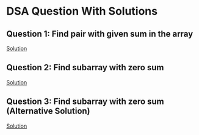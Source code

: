 # DSA Question With Solutions

## Question 1: Find pair with given sum in the array
[Solution](src/dataStructure800/GetPairCount_1.java)

## Question 2: Find subarray with zero sum
[Solution](src/dataStructure800/SubArrayWithZeroSum_2.java)

## Question 3: Find subarray with zero sum (Alternative Solution)
[Solution](src/dataStructure800/SubArrayZeroSum_3.java)
